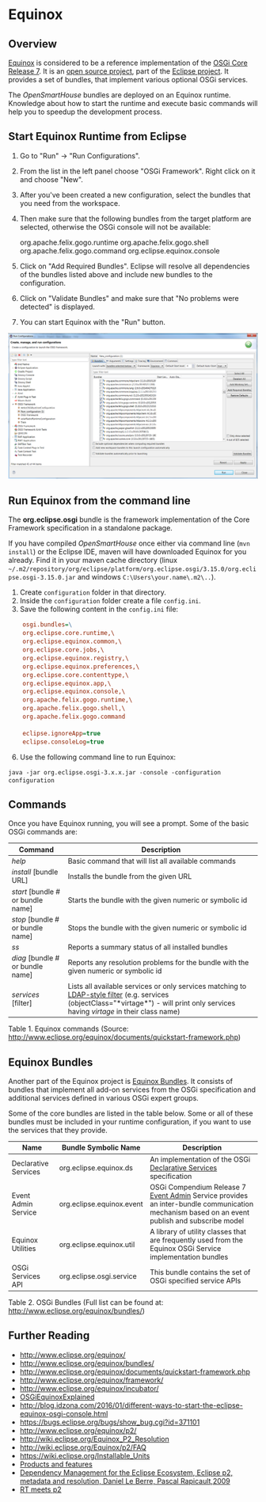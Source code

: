 # Equinox

## Overview

[Equinox][Equinox] is considered to be a reference implementation of the [OSGi Core Release 7][OSGi-core].
It is an [open source project][Equinox-repo], part of the [Eclipse project][Eclipse].
It provides a set of bundles, that implement various optional OSGi services.

The _OpenSmartHouse_ bundles are deployed on an Equinox runtime.
Knowledge about how to start the runtime and execute basic commands will help you to speedup the development process.

## Start Equinox Runtime from Eclipse

1. Go to "Run" -> "Run Configurations".
2. From the list in the left panel choose "OSGi Framework". Right click on it and choose "New".
3. After you've been created a new configuration, select the bundles that you need from the workspace.
4. Then make sure that the following bundles from the target platform are selected, otherwise the OSGi console will not be available:

    org.apache.felix.gogo.runtime
    org.apache.felix.gogo.shell
    org.apache.felix.gogo.command
    org.eclipse.equinox.console

5. Click on "Add Required Bundles". Eclipse will resolve all dependencies of the bundles listed above and include new bundles to the configuration.
6. Click on "Validate Bundles" and make sure that "No problems were detected" is displayed.
7. You can start Equinox with the "Run" button.

![Run Configurations dialog window](images/runconfiguration.png)

## Run Equinox from the command line

The **org.eclipse.osgi** bundle is the framework implementation of the Core Framework specification in a standalone package.

If you have compiled _OpenSmartHouse_ once either via command line (`mvn install`) or the Eclipse IDE, maven will have downloaded Equinox for you already.
Find it in your maven cache directory (linux `~/.m2/repository/org/eclipse/platform/org.eclipse.osgi/3.15.0/org.eclipse.osgi-3.15.0.jar`
and windows `C:\Users\your.name\.m2\..`).

 1. Create `configuration` folder in that directory.
 2. Inside the `configuration` folder create a file `config.ini`.
 3. Save the following content in the `config.ini` file:

```ini
    osgi.bundles=\  
    org.eclipse.core.runtime,\  
    org.eclipse.equinox.common,\  
    org.eclipse.core.jobs,\  
    org.eclipse.equinox.registry,\  
    org.eclipse.equinox.preferences,\  
    org.eclipse.core.contenttype,\  
    org.eclipse.equinox.app,\  
    org.eclipse.equinox.console,\  
    org.apache.felix.gogo.runtime,\  
    org.apache.felix.gogo.shell,\  
    org.apache.felix.gogo.command  

    eclipse.ignoreApp=true  
    eclipse.consoleLog=true  
```

 6. Use the following command line to run Equinox:

```shell
java -jar org.eclipse.osgi-3.x.x.jar -console -configuration configuration
```

## Commands

Once you have Equinox running, you will see a prompt.
Some of the basic OSGi commands are:

| Command                           | Description                                                                                                                                                                                                                                                       |
|-----------------------------------|-------------------------------------------------------------------------------------------------------------------------------------------------------------------------------------------------------------------------------------------------------------------|
| *help*                            | Basic command that will list all available commands                                                                                                                                                                                                               |
| *install* [bundle URL]            | Installs the bundle from the given URL                                                                                                                                                                                                                            |
| *start* [bundle # or bundle name] | Starts the bundle with the given numeric or symbolic id                                                                                                                                                                                                           |
| *stop* [bundle # or bundle name]  | Stops the bundle with the given numeric or symbolic id                                                                                                                                                                                                            |
| *ss*                              | Reports a summary status of all installed bundles                                                                                                                                                                                                                 |
| *diag* [bundle # or bundle name]  | Reports any resolution problems for the bundle with the given numeric or symbolic id                                                                                                                                                                              |
| *services* [filter]               | Lists all available services or only services matching to [LDAP-style filter](http://www.ldapexplorer.com/en/manual/109010000-ldap-filter-syntax.htm) (e.g. services (objectClass="\*virtage\*") - will print only services having *virtage* in their class name) |

Table 1. Equinox commands (Source: <http://www.eclipse.org/equinox/documents/quickstart-framework.php>)

## Equinox Bundles

Another part of the Equinox project is [Equinox Bundles][Equinox-Bundles].
It consists of bundles that implement all add-on services from the OSGi specification and additional services defined in various OSGi expert groups.

Some of the core bundles are listed in the table below.
Some or all of these bundles must be included in your runtime configuration, if you want to use the services that they provide.

 Name | Bundle Symbolic Name | Description
 -------- | -------- | --------
Declarative Services | org.eclipse.equinox.ds | An implementation of the OSGi [Declarative Services](osgids.md) specification
Event Admin Service | org.eclipse.equinox.event | OSGi Compendium Release 7 [Event Admin](https://osgi.org/javadoc/osgi.cmpn/7.0.0/org/osgi/service/event/EventAdmin.html) Service provides an inter-bundle communication mechanism based on an event publish and subscribe model
Equinox Utilities | org.eclipse.equinox.util | A library of utility classes that are frequently used from the Equinox OSGi Service implementation bundles
OSGi Services API | org.eclipse.osgi.service | This bundle contains the set of OSGi specified service APIs

Table 2. OSGi Bundles (Full list can be found at: <http://www.eclipse.org/equinox/bundles/>)

## Further Reading

- <http://www.eclipse.org/equinox/>
- <http://www.eclipse.org/equinox/bundles/>
- <http://www.eclipse.org/equinox/documents/quickstart-framework.php>
- <http://www.eclipse.org/equinox/framework/>
- <http://www.eclipse.org/equinox/incubator/>   
- [OSGiEquinoxExplained](https://eclipse.org/equinox/documents/eclipsist2007/EclipseSummitTurkey2007-OSGiEquinoxExplained.pdf)
- <http://blog.idzona.com/2016/01/different-ways-to-start-the-eclipse-equinox-osgi-console.html>
- <https://bugs.eclipse.org/bugs/show_bug.cgi?id=371101>  
- <http://www.eclipse.org/equinox/p2/>
- <http://wiki.eclipse.org/Equinox_P2_Resolution>
- <http://wiki.eclipse.org/Equinox/p2/FAQ>
- <https://wiki.eclipse.org/Installable_Units>  
- [Products and features](http://help.eclipse.org/mars/index.jsp?topic=%2Forg.eclipse.platform.doc.isv%2Fguide%2Fproduct_def.htm)   
- [Dependency Management for the Eclipse Ecosystem, Eclipse p2, metadata and resolution, Daniel Le Berre, Pascal Rapicault,2009](https://hal.archives-ouvertes.fr/hal-00870855/document)  
- [RT meets p2](https://bkapukaranov.wordpress.com/category/tech/virgo/)

[Equinox]: http://www.eclipse.org/equinox/
[OSGi-Core]: https://osgi.org/download/r7/osgi.core-7.0.0.pdf
[Equinox-repo]: http://git.eclipse.org/c/equinox/
[Eclipse]: https://eclipse.org/eclipse/
[Equinox-Bundles]: http://www.eclipse.org/equinox/bundles/
[Equinox-Incubator]: http://www.eclipse.org/equinox/incubator/
[p2]: http://www.eclipse.org/equinox/p2/
[Equinox-Server]: http://www.eclipse.org/equinox/incubator/server/
[products]: http://help.eclipse.org/mars/index.jsp?topic=%2Forg.eclipse.platform.doc.isv%2Fguide%2Fproduct_def.htm
[plugins]: http://help.eclipse.org/mars/index.jsp?topic=%2Forg.eclipse.platform.doc.isv%2Fguide%2Fproduct_def_plugins.htm&cp=2_0_21_2
[features]: http://help.eclipse.org/mars/index.jsp?topic=%2Forg.eclipse.platform.doc.isv%2Fguide%2Fproduct_def_feature.htm&cp=2_0_21_1
